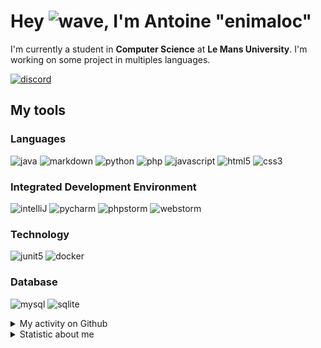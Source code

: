 # Hey ![wave], I'm Antoine "enimaloc"

I'm currently a student in **Computer Science** at **Le Mans University**. I'm working on some project in multiples
languages.

[![discord]](https://discord.com/users/136200628509605888)
## My tools

### Languages
![java] ![markdown] ![python] ![php] ![javascript] ![html5] ![css3]

### Integrated Development Environment
![intelliJ] ![pycharm] ![phpstorm]  ![webstorm]

### Technology
![junit5] ![docker]

### Database
![mysql] ![sqlite]

<details>
<summary>My activity on Github</summary>

<!--RECENT_ACTIVITY:last_update-->
> Last Updated: 14/02 02:01 (Europe/Paris)
<!--RECENT_ACTIVITY:last_update_end-->
<!--RECENT_ACTIVITY:start-->
1. ![issueOpened] Opened issue [`#2376`](https://github.com/dbeaver/cloudbeaver/issues/2376) in [dbeaver/cloudbeaver](https://github.com/dbeaver/cloudbeaver)
2. ![changesRequested] Request changes on [`#7`](https://github.com/projet-gl2/Hashimiste/pull/7#pullrequestreview-1869663897) in [projet-gl2/Hashimiste](https://github.com/projet-gl2/Hashimiste)
3. ![changesRequested] Request changes on [`#7`](https://github.com/projet-gl2/Hashimiste/pull/7#pullrequestreview-1869663897) in [projet-gl2/Hashimiste](https://github.com/projet-gl2/Hashimiste)
4. ![approved] Approved [`#6`](https://github.com/projet-gl2/Hashimiste/pull/6#pullrequestreview-1864829685) in [projet-gl2/Hashimiste](https://github.com/projet-gl2/Hashimiste)
5. ![prMerged] Merged PR [`#5`](https://github.com/projet-gl2/Hashimiste/pull/5) in [projet-gl2/Hashimiste](https://github.com/projet-gl2/Hashimiste)
6. ![approved] Approved [`#5`](https://github.com/projet-gl2/Hashimiste/pull/5#pullrequestreview-1864758480) in [projet-gl2/Hashimiste](https://github.com/projet-gl2/Hashimiste)
7. ![prMerged] Merged PR [`#4`](https://github.com/projet-gl2/Hashimiste/pull/4) in [projet-gl2/Hashimiste](https://github.com/projet-gl2/Hashimiste)
8. ![approved] Approved [`#4`](https://github.com/projet-gl2/Hashimiste/pull/4#pullrequestreview-1864547403) in [projet-gl2/Hashimiste](https://github.com/projet-gl2/Hashimiste)
9. ![approved] Approved [`#4`](https://github.com/projet-gl2/Hashimiste/pull/4#pullrequestreview-1864517626) in [projet-gl2/Hashimiste](https://github.com/projet-gl2/Hashimiste)
10. ![changesRequested] Request changes on [`#4`](https://github.com/projet-gl2/Hashimiste/pull/4#pullrequestreview-1863739017) in [projet-gl2/Hashimiste](https://github.com/projet-gl2/Hashimiste)
<!--RECENT_ACTIVITY:end-->

</details>

<details>
<summary>Statistic about me</summary>

<p align="center">
<a href="https://wakatime.com/@enimaloc">
<img src="https://github-readme-stats.vercel.app/api/wakatime?username=enimaloc&theme=dark&hide_border=true&hide_title=true&layout=compact" alt="enimaloc's wakatime stats">
</a>
</p>

<!--START_SECTION:waka-->
![Code Time](http://img.shields.io/badge/Code%20Time-3%2C308%20hrs%2022%20mins-blue)

**🐱 My GitHub Data** 

> 📦 18.6 kB Used in GitHub's Storage 
 > 
> 🏆 220 Contributions in the Year 2024
 > 
> 🚫 Not Opted to Hire
 > 
> 📜 46 Public Repositories 
 > 
> 🔑 17 Private Repositories 
 > 

 Last Updated on 13/02/2024 12:26:20 UTC
<!--END_SECTION:waka-->

</details>

<!-- Icons -->
[wave]: https://cdn.jsdelivr.net/gh/Readme-Workflows/Readme-Icons@1.1.0/icons/gifs/wave.gif

<!-- Badges -->
[issueOpened]: https://cdn.jsdelivr.net/gh/Readme-Workflows/Readme-Icons@main/icons/octicons/IssueOpened.svg
[issueClosed]: https://cdn.jsdelivr.net/gh/Readme-Workflows/Readme-Icons@main/icons/octicons/IssueClosed.svg

[prOpened]: https://cdn.jsdelivr.net/gh/Readme-Workflows/Readme-Icons@main/icons/octicons/PullRequestOpened.svg
[prClosed]: https://cdn.jsdelivr.net/gh/Readme-Workflows/Readme-Icons@main/icons/octicons/PullRequestClosed.svg
[prMerged]: https://cdn.jsdelivr.net/gh/Readme-Workflows/Readme-Icons@main/icons/octicons/PullRequestMerged.svg

[comment]: https://cdn.jsdelivr.net/gh/Readme-Workflows/Readme-Icons@main/icons/octicons/Comment.svg

[changesRequested]: https://cdn.jsdelivr.net/gh/Readme-Workflows/Readme-Icons@main/icons/octicons/RequestedChanges.svg
[approved]: https://cdn.jsdelivr.net/gh/Readme-Workflows/Readme-Icons@main/icons/octicons/ApprovedChanges.svg

[repoCreated]: https://cdn.jsdelivr.net/gh/Readme-Workflows/Readme-Icons@main/icons/octicons/Repository.svg
[newRelease]: https://cdn.jsdelivr.net/gh/Readme-Workflows/Readme-Icons@main/icons/octicons/Release.svg
[star]: https://cdn.jsdelivr.net/gh/Readme-Workflows/Readme-Icons@main/icons/octicons/StarredRepository.svg
[wiki]: https://cdn.jsdelivr.net/gh/Readme-Workflows/Readme-Icons@main/icons/octicons/Wiki.svg
[fork]: https://cdn.jsdelivr.net/gh/Readme-Workflows/Readme-Icons@main/icons/octicons/ForkedRepository.svg
[people]: https://cdn.jsdelivr.net/gh/Readme-Workflows/Readme-Icons@main/icons/octicons/People.svg

<!-- Meta Badge -->
[junit5]: https://img.shields.io/badge/JUnit5-323330?style=for-the-badge&logo=junit5

<!--- https://github.com/alexandresanlim/Badges4-README.md-Profile#-group- -->
[discord]: https://img.shields.io/badge/Discord-323330?style=for-the-badge&logo=discord

<!--- https://github.com/alexandresanlim/Badges4-README.md-Profile#-languages- -->
[java]: https://img.shields.io/badge/Java-323330?style=for-the-badge&logo=java
[python]: https://img.shields.io/badge/Python-323330?style=for-the-badge&logo=python
[php]: https://img.shields.io/badge/PHP-323330?style=for-the-badge&logo=php
[javascript]: https://img.shields.io/badge/JavaScript-323330?style=for-the-badge&logo=javascript
[html5]: https://img.shields.io/badge/HTML5-323330?style=for-the-badge&logo=html5
[css3]: https://img.shields.io/badge/CSS3-323330?style=for-the-badge&logo=css3

<!--- https://github.com/alexandresanlim/Badges4-README.md-Profile#-database- -->
[mysql]: https://img.shields.io/badge/MySQL-323330?style=for-the-badge&logo=mysql
[sqlite]: https://img.shields.io/badge/SQLite-323330?style=for-the-badge&logo=sqlite

<!--- https://github.com/alexandresanlim/Badges4-README.md-Profile#-frameworks- -->
[markdown]: https://img.shields.io/badge/Markdown-323330?style=for-the-badge&logo=markdown
[docker]: https://img.shields.io/badge/Docker-323330?style=for-the-badge&logo=docker

<!--- https://github.com/alexandresanlim/Badges4-README.md-Profile#-ide- -->
[intelliJ]: https://img.shields.io/badge/IntelliJIDEA-323330.svg?style=for-the-badge&logo=intellij-idea
[pycharm]: https://img.shields.io/badge/PyCharm-323330.svg?&style=for-the-badge&logo=PyCharm
[phpstorm]: http://img.shields.io/badge/-PHPStorm-323330?style=for-the-badge&logo=phpstorm
[webstorm]: https://img.shields.io/badge/WebStorm-323330?style=for-the-badge&logo=WebStorm